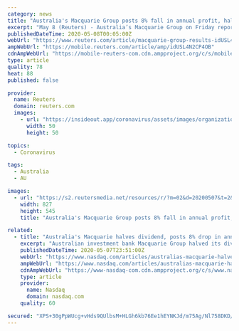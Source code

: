 ```yaml
---
category: news
title: "Australia's Macquarie Group posts 8% fall in annual profit, halves dividend"
excerpt: "May 8 (Reuters) - Australia’s Macquarie Group on Friday reported an 8.4% drop in annual profit, hurt by higher impairments relating to potential economic impacts of the coronavirus pandemic. The financial group’s profit for the year ended March 31 fell ..."
publishedDateTime: 2020-05-08T00:05:00Z
webUrl: "https://www.reuters.com/article/macquarie-group-results-idUSL4N2CP4OB"
ampWebUrl: "https://mobile.reuters.com/article/amp/idUSL4N2CP4OB"
cdnAmpWebUrl: "https://mobile-reuters-com.cdn.ampproject.org/c/s/mobile.reuters.com/article/amp/idUSL4N2CP4OB"
type: article
quality: 78
heat: 88
published: false

provider:
  name: Reuters
  domain: reuters.com
  images:
    - url: "https://insideout.app/coronavirus/assets/images/organizations/reuters.com-50x50.jpg"
      width: 50
      height: 50

topics:
  - Coronavirus

tags:
  - Australia
  - AU

images:
  - url: "https://s2.reutersmedia.net/resources/r/?m=02&d=20200507&t=2&i=1517872483&w=&fh=545px&fw=&ll=&pl=&sq=&r=LYNXMPEG4627C"
    width: 827
    height: 545
    title: "Australia's Macquarie Group posts 8% fall in annual profit, halves dividend"

related:
  - title: "Australia's Macquarie halves dividend, posts 8% drop in annual profit"
    excerpt: "Australian investment bank Macquarie Group halved its dividend on Friday after reporting an 8% drop in annual profit, adding challenging market conditions due to the coronavirus pandemic made it hard to predict its fiscal 2021 performance."
    publishedDateTime: 2020-05-07T23:51:00Z
    webUrl: "https://www.nasdaq.com/articles/australias-macquarie-halves-dividend-posts-8-drop-in-annual-profit-2020-05-07"
    ampWebUrl: "https://www.nasdaq.com/articles/australias-macquarie-halves-dividend-posts-8-drop-in-annual-profit-2020-05-07?amp"
    cdnAmpWebUrl: "https://www-nasdaq-com.cdn.ampproject.org/c/s/www.nasdaq.com/articles/australias-macquarie-halves-dividend-posts-8-drop-in-annual-profit-2020-05-07?amp"
    type: article
    provider:
      name: Nasdaq
      domain: nasdaq.com
    quality: 60

secured: "XPS+30gPpWUcg+vHds9QUlbsM+HLGh6kb76Ee1hEYNKJd/m75Ag/Nl758DKD/sT1dUTbBR2vAXRDhYew9CKjzEMMsKlzc7IDLU4Jc7ITwVWP6j/VVO6l8NH/pnlAGM9ba+7q4lyM4parhFLuCPzgzyBPE8H2jqlSVtdEigXsPLXLBYnNZ3A66ih0zAqkWu7LSs5Tl1hKYadgMDc+Ax9lESiq5JjpRHJ6q/24NO75fx9stllg9fT8SON9/yj6467yr7pVQPEBvcqktcsvT9iC3LW/eT2OAabAzcxmaNwUnV225o22BFi15O0YIgl3f9HL;f5YPU8wK6sLsxt0fnsRDDA=="
---
```


